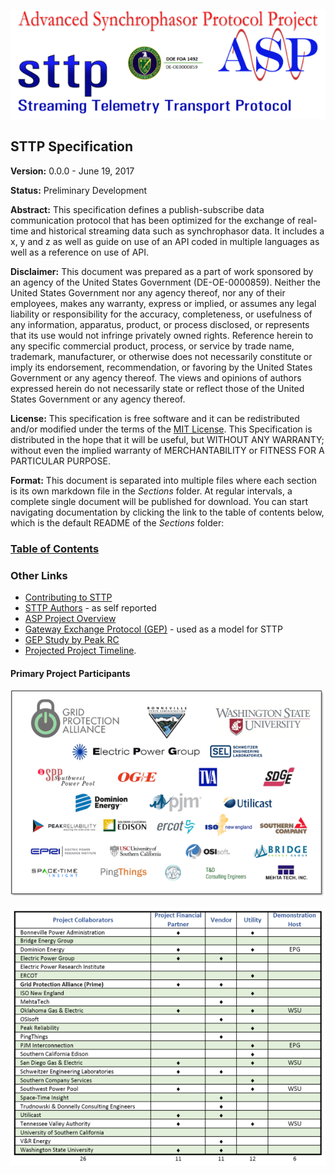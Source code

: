 ![STTP](Sections/Images/ASPProject.png)

## STTP Specification

**Version:** 0.0.0 - June 19, 2017

**Status:** Preliminary Development

**Abstract:** This specification defines a publish-subscribe data communication protocol that has been optimized for the exchange of real-time and historical streaming data such as synchrophasor data.  It includes a x, y and z as well as guide on use of an API coded in multiple languages as well as a reference on use of API.

**Disclaimer:** This document was prepared as a part of work sponsored by an agency of the United States Government (DE-OE-0000859).  Neither the United States Government nor any agency thereof, nor any of their employees, makes any warranty, express or implied, or assumes any legal liability or responsibility for the accuracy, completeness, or usefulness of any information, apparatus, product, or process disclosed, or represents that its use would not infringe privately owned rights.  Reference herein to any specific commercial product, process, or service by trade name, trademark, manufacturer, or otherwise does not necessarily constitute or imply its endorsement, recommendation, or favoring by the United States Government or any agency thereof.  The views and opinions of authors expressed herein do not necessarily state or reflect those of the United States Government or any agency thereof.

**License:** This specification is free software and it can be redistributed and/or modified under the terms of the [MIT License](LICENSE). This Specification is distributed in the hope that it will be useful, but WITHOUT ANY WARRANTY; without even the implied warranty of MERCHANTABILITY or FITNESS FOR A PARTICULAR PURPOSE.

**Format:** This document is separated into multiple files where each section is its own markdown file in the *Sections* folder. At regular intervals, a complete single document will be published for download.  You can start navigating documentation by clicking the link to the table of contents below, which is the default README of the *Sections* folder:

### [Table of Contents](Sections/README.md)

### Other Links

- [Contributing to STTP](CONTRIBUTING.md)
- [STTP Authors](AUTHORS) - as self reported
- [ASP Project Overview](http://www.naspi.org/sites/default/files/2017-03/gpa_robertson_asp_doe_20170322.pdf)
- [Gateway Exchange Protocol (GEP)](http://gridprotectionalliance.org/docs/products/gsf/gep-overview.pdf) - used as a model for STTP
- [GEP Study by Peak RC](https://www.naspi.org/naspi/sites/default/files/2017-03/PRSP_Phasor_Gateway_Whitepaper_Final_with_disclaimer_Final.pdf)
- [Projected Project Timeline](Sections/Images/ASPProjectTimeline.png).

#### Primary Project Participants
![Project Participants](Sections/Images/ParticipantLogos.png)

![Project Participant Matrix](Sections/Images/ParticipantMatrix.png)
